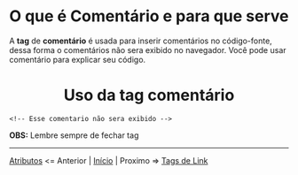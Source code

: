 <h1 align = "center"> O que é Comentário e para que serve </h1>

A **tag** de **comentário** é usada para inserir comentários no código-fonte, dessa forma o comentários não sera exibido no navegador.
Você pode usar comentário para explicar seu código.

<h1 align = "center"> Uso da tag comentário </h1>

    <!-- Esse comentario não sera exibido -->

 **OBS:** Lembre sempre de fechar tag

 ----

[Atributos](contents/5.Atributos.md) <= Anterior | [Início](/README.MD) | Proximo => [Tags de Link](contents/7.Link.md)

